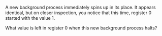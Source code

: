 A new background process immediately spins up in its place. It appears identical, but on closer inspection, you notice that this time, register 0 started with the value 1.

What value is left in register 0 when this new background process halts?